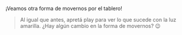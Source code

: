 ¡Veamos otra forma de movernos por el tablero!

> Al igual que antes, apretá play para ver lo que sucede con la luz amarilla. ¿Hay algún cambio en la forma de movernos? :wink: 